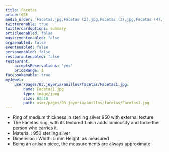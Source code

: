 ```yaml
---
title: Facetas
price: 65€
media_order: 'Facetas.jpg,Facetas (2).jpg,Facetas (3).jpg,Facetas (4).jpg'
twitterenable: true
twittercardoptions: summary
articleenabled: false
musiceventenabled: false
orgaenabled: false
eventenabled: false
personenabled: false
restaurantenabled: false
restaurant:
    acceptsReservations: 'yes'
    priceRange: $
facebookenable: true
myJewel:
    user/pages/03.joyeria/anillos/facetas/Facetas1.jpg:
        name: Facetas1.jpg
        type: image/jpeg
        size: 62610
        path: user/pages/03.joyeria/anillos/facetas/Facetas1.jpg
---
```


* Ring of medium thickness in sterling silver 950 with external texture
* The Facetas ring, with its textured finish adds luminosity and force the person who carries it.
* Material : 950 sterling silver
* Dimension : Width: 5 mm Height: as measured
* Being an artisan piece, the measurements are always approximate